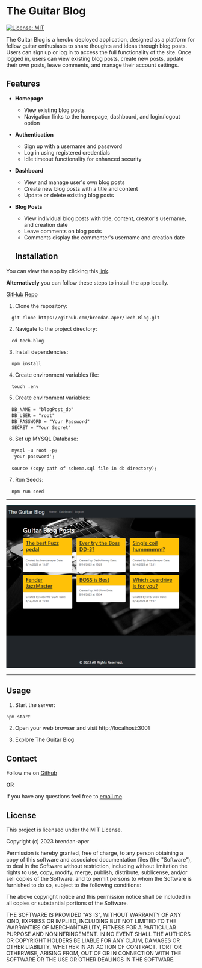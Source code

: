 # The Guitar Blog

[![License: MIT](https://img.shields.io/badge/License-MIT-yellow.svg)](https://opensource.org/licenses/MIT)

The Guitar Blog is a heroku deployed application, designed as a platform for fellow guitar enthusiasts to share thoughts and ideas through blog posts. Users can sign up or log in to access the full functionality of the site. Once logged in, users can view existing blog posts, create new posts, update their own posts, leave comments, and manage their account settings.

## Features

- **Homepage**
  - View existing blog posts
  - Navigation links to the homepage, dashboard, and login/logout option

- **Authentication**
  - Sign up with a username and password
  - Log in using registered credentials
  - Idle timeout functionality for enhanced security

- **Dashboard**
  - View and manage user's own blog posts
  - Create new blog posts with a title and content
  - Update or delete existing blog posts

- **Blog Posts**
  - View individual blog posts with title, content, creator's username, and creation date
  - Leave comments on blog posts
  - Comments display the commenter's username and creation date

  ## Installation

You can view the app by clicking this [link](https://brendan-aper-guitar-blog-860b800615d1.herokuapp.com/).

**Alternatively** you can follow these steps to install the app locally.

[GitHub Repo](https://github.com/brendan-aper/Tech-Blog)

1. Clone the repository:

```
  git clone https://github.com/brendan-aper/Tech-Blog.git
```

2. Navigate to the project directory:

```
  cd tech-blog
```

3. Install dependencies:

```
  npm install
```

4. Create environment variables file:

```
  touch .env
```

5. Create environment variables:

```
  DB_NAME = "blogPost_db"
  DB_USER = "root"
  DB_PASSWORD = "Your Password"
  SECRET = "Your Secret"
```

6. Set up MYSQL Database:

```
  mysql -u root -p;
  'your password';

  source (copy path of schema.sql file in db directory);
```

7. Run Seeds:

```
  npm run seed
```

<hr>

![](./public/images/guitar-blog-screenshot.png)

<hr>

## Usage

1. Start the server: 

```
npm start
```

2. Open your web browser and visit http://localhost:3001

3. Explore The Guitar Blog

## Contact

Follow me on [Github](https://github.com/brendan-aper)

**OR**

If you have any questions feel free to [email me](mailto:brendanaper@gmail.com).

## License

This project is licensed under the MIT License.

Copyright (c) 2023 brendan-aper

Permission is hereby granted, free of charge, to any person obtaining a copy
of this software and associated documentation files (the "Software"), to deal
in the Software without restriction, including without limitation the rights
to use, copy, modify, merge, publish, distribute, sublicense, and/or sell
copies of the Software, and to permit persons to whom the Software is
furnished to do so, subject to the following conditions:

The above copyright notice and this permission notice shall be included in all
copies or substantial portions of the Software.

THE SOFTWARE IS PROVIDED "AS IS", WITHOUT WARRANTY OF ANY KIND, EXPRESS OR
IMPLIED, INCLUDING BUT NOT LIMITED TO THE WARRANTIES OF MERCHANTABILITY,
FITNESS FOR A PARTICULAR PURPOSE AND NONINFRINGEMENT. IN NO EVENT SHALL THE
AUTHORS OR COPYRIGHT HOLDERS BE LIABLE FOR ANY CLAIM, DAMAGES OR OTHER
LIABILITY, WHETHER IN AN ACTION OF CONTRACT, TORT OR OTHERWISE, ARISING FROM,
OUT OF OR IN CONNECTION WITH THE SOFTWARE OR THE USE OR OTHER DEALINGS IN THE
SOFTWARE.